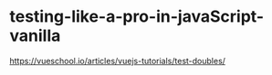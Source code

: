 # testing-like-a-pro-in-javaScript-vanilla
https://vueschool.io/articles/vuejs-tutorials/test-doubles/
